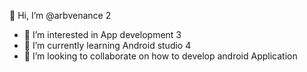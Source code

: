 👋 Hi, I’m @arbvenance
2
- 👀 I’m interested in App development
3
- 🌱 I’m currently learning Android studio
4
- 💞️ I’m looking to collaborate on how to develop android Application

<!---
arbvenance/arbvenance is a ✨ special ✨ repository because its `README.md` (this file) appears on your GitHub profile.
You can click the Preview link to take a look at your changes.
--->
